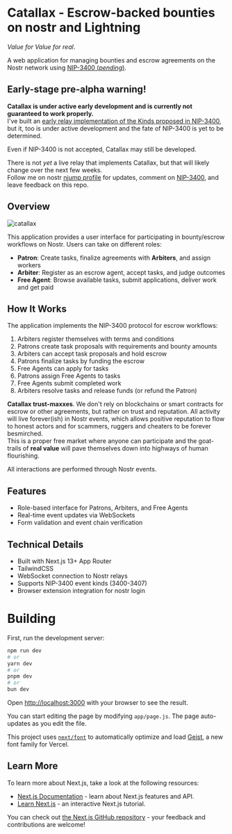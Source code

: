 # Catallax - Escrow-backed bounties on nostr and Lightning

_Value for Value for real_.

A web application for managing bounties and escrow agreements on the Nostr network using [NIP-3400 (_pending_)](https://github.com/nostr-protocol/nips/pull/1714).

## Early-stage pre-alpha warning!

**Catallax is under active early development and is currently not guaranteed to work properly.**  
I've built an [early relay implementation of the Kinds proposed in NIP-3400](https://github.com/vcavallo/khatru/blob/escrow/nip100.md), but it, too is under active development and the fate of NIP-3400 is yet to be determined.

Even if NIP-3400 is not accepted, Catallax may still be developed.

There is not _yet_ a live relay that implements Catallax, but that will likely change over the next few weeks.  
Follow me on nostr [njump profile](https://njump.me/npub19ma2w9dmk3kat0nt0k5dwuqzvmg3va9ezwup0zkakhpwv0vcwvcsg8axkl) for updates, comment on [NIP-3400](https://github.com/nostr-protocol/nips/pull/1714), and leave feedback on this repo.

## Overview

![catallax](https://github.com/user-attachments/assets/6561b70c-b3cc-496b-86ea-33cc9c48cd62)


This application provides a user interface for participating in bounty/escrow workflows on Nostr. Users can take on different roles:

- **Patron**: Create tasks, finalize agreements with **Arbiters**, and assign workers
- **Arbiter**: Register as an escrow agent, accept tasks, and judge outcomes
- **Free Agent**: Browse available tasks, submit applications, deliver work and get paid

## How It Works

The application implements the NIP-3400 protocol for escrow workflows:

1. Arbiters register themselves with terms and conditions
2. Patrons create task proposals with requirements and bounty amounts
3. Arbiters can accept task proposals and hold escrow
4. Patrons finalize tasks by funding the escrow
5. Free Agents can apply for tasks
6. Patrons assign Free Agents to tasks
7. Free Agents submit completed work
8. Arbiters resolve tasks and release funds (or refund the Patron)

**Catallax trust-maxxes**. We don't rely on blockchains or smart contracts for escrow or other agreements, but rather on trust and reputation. All activity will live forever(ish) in Nostr events, which allows positive reputation to flow to honest actors and for scammers, ruggers and cheaters to be forever besmirched.  
This is a proper free market where anyone can participate and the goat-trails of **real value** will pave themselves down into highways of human flourishing.

All interactions are performed through Nostr events.

## Features

- Role-based interface for Patrons, Arbiters, and Free Agents
- Real-time event updates via WebSockets
- Form validation and event chain verification

## Technical Details

- Built with Next.js 13+ App Router
- TailwindCSS
- WebSocket connection to Nostr relays
- Supports NIP-3400 event kinds (3400-3407)
- Browser extension integration for nostr login

# Building

First, run the development server:

```bash
npm run dev
# or
yarn dev
# or
pnpm dev
# or
bun dev
```

Open [http://localhost:3000](http://localhost:3000) with your browser to see the result.

You can start editing the page by modifying `app/page.js`. The page auto-updates as you edit the file.

This project uses [`next/font`](https://nextjs.org/docs/app/building-your-application/optimizing/fonts) to automatically optimize and load [Geist](https://vercel.com/font), a new font family for Vercel.

## Learn More

To learn more about Next.js, take a look at the following resources:

- [Next.js Documentation](https://nextjs.org/docs) - learn about Next.js features and API.
- [Learn Next.js](https://nextjs.org/learn) - an interactive Next.js tutorial.

You can check out [the Next.js GitHub repository](https://github.com/vercel/next.js) - your feedback and contributions are welcome!
